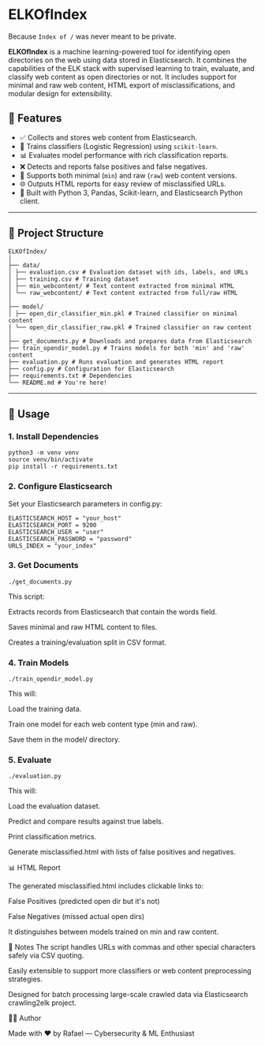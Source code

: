 # ELKOfIndex

Because `Index of /` was never meant to be private.

**ELKOfIndex** is a machine learning-powered tool for identifying open directories on the web using data stored in Elasticsearch. It combines the capabilities of the ELK stack with supervised learning to train, evaluate, and classify web content as open directories or not. It includes support for minimal and raw web content, HTML export of misclassifications, and modular design for extensibility.

## 🔧 Features

- ✅ Collects and stores web content from Elasticsearch.
- 🧠 Trains classifiers (Logistic Regression) using `scikit-learn`.
- 📊 Evaluates model performance with rich classification reports.
- ❌ Detects and reports false positives and false negatives.
- 📁 Supports both minimal (`min`) and raw (`raw`) web content versions.
- 🌐 Outputs HTML reports for easy review of misclassified URLs.
- 🐍 Built with Python 3, Pandas, Scikit-learn, and Elasticsearch Python client.

---

## 📁 Project Structure

```
ELKOfIndex/
│
├── data/
│ ├── evaluation.csv # Evaluation dataset with ids, labels, and URLs
│ ├── training.csv # Training dataset
│ ├── min_webcontent/ # Text content extracted from minimal HTML
│ └── raw_webcontent/ # Text content extracted from full/raw HTML
│
├── model/
│ ├── open_dir_classifier_min.pkl # Trained classifier on minimal content
│ └── open_dir_classifier_raw.pkl # Trained classifier on raw content
│
├── get_documents.py # Downloads and prepares data from Elasticsearch
├── train_opendir_model.py # Trains models for both 'min' and 'raw' content
├── evaluation.py # Runs evaluation and generates HTML report
├── config.py # Configuration for Elasticsearch
├── requirements.txt # Dependencies
└── README.md # You're here!
```

---

## 🚀 Usage

### 1. Install Dependencies

```
python3 -m venv venv
source venv/bin/activate
pip install -r requirements.txt
```

### 2. Configure Elasticsearch

Set your Elasticsearch parameters in config.py:

```
ELASTICSEARCH_HOST = "your_host"
ELASTICSEARCH_PORT = 9200
ELASTICSEARCH_USER = "user"
ELASTICSEARCH_PASSWORD = "password"
URLS_INDEX = "your_index"
```

### 3. Get Documents

```
./get_documents.py
```

This script:

Extracts records from Elasticsearch that contain the words field.

Saves minimal and raw HTML content to files.

Creates a training/evaluation split in CSV format.


### 4. Train Models

```
./train_opendir_model.py
```

This will:

Load the training data.

Train one model for each web content type (min and raw).

Save them in the model/ directory.

### 5. Evaluate

```
./evaluation.py
```

This will:

Load the evaluation dataset.

Predict and compare results against true labels.

Print classification metrics.

Generate misclassified.html with lists of false positives and negatives.


📊 HTML Report

The generated misclassified.html includes clickable links to:

False Positives (predicted open dir but it's not)

False Negatives (missed actual open dirs)

It distinguishes between models trained on min and raw content.


📌 Notes
The script handles URLs with commas and other special characters safely via CSV quoting.

Easily extensible to support more classifiers or web content preprocessing strategies.

Designed for batch processing large-scale crawled data via Elasticsearch crawling2elk project.


👨‍💻 Author

Made with ❤️ by Rafael — Cybersecurity & ML Enthusiast


